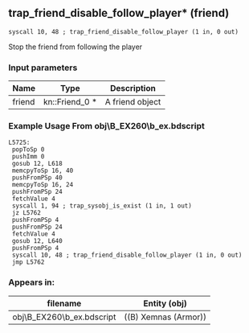 ## trap_friend_disable_follow_player* (friend)

`syscall 10, 48 ; trap_friend_disable_follow_player (1 in, 0 out)`

Stop the friend from following the player

### Input parameters
| Name | Type | Description
|------|------|------------
| friend   | kn::Friend_0 *   | A friend object


### Example Usage From obj\B_EX260\b_ex.bdscript
```plaintext
L5725:
 popToSp 0
 pushImm 0
 gosub 12, L618
 memcpyToSp 16, 40
 pushFromPSp 40
 memcpyToSp 16, 24
 pushFromPSp 24
 fetchValue 4
 syscall 1, 94 ; trap_sysobj_is_exist (1 in, 1 out)
 jz L5762
 pushFromPSp 4
 pushFromPSp 24
 fetchValue 4
 gosub 12, L640
 pushFromPSp 4
 syscall 10, 48 ; trap_friend_disable_follow_player (1 in, 0 out)
 jmp L5762
```


### Appears in:
| filename | Entity (obj)
|----------|-------------
| obj\B_EX260\b_ex.bdscript       | ((B) Xemnas (Armor))          



